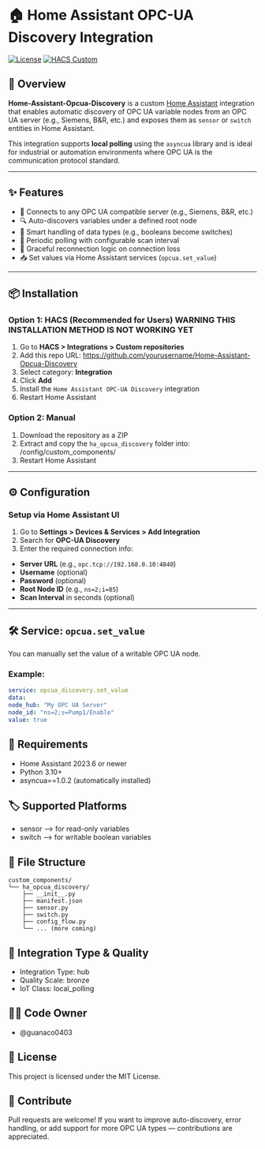 # 🏠 Home Assistant OPC-UA Discovery Integration

[![License](https://img.shields.io/badge/license-MIT-blue.svg)](LICENSE)
[![HACS Custom](https://img.shields.io/badge/HACS-Custom-orange.svg)](https://hacs.xyz)

## 🔌 Overview

**Home-Assistant-Opcua-Discovery** is a custom [Home Assistant](https://www.home-assistant.io) integration that enables automatic discovery of OPC UA variable nodes from an OPC UA server (e.g., Siemens, B&R, etc.) and exposes them as `sensor` or `switch` entities in Home Assistant.

This integration supports **local polling** using the `asyncua` library and is ideal for industrial or automation environments where OPC UA is the communication protocol standard.

---

## ✨ Features

- 📡 Connects to any OPC UA compatible server (e.g., Siemens, B&R, etc.)
- 🔍 Auto-discovers variables under a defined root node
- 🧠 Smart handling of data types (e.g., booleans become switches)
- 🔄 Periodic polling with configurable scan interval
- 🧪 Graceful reconnection logic on connection loss
- 📥 Set values via Home Assistant services (`opcua.set_value`)

---

## 📦 Installation

### Option 1: HACS (Recommended for Users) WARNING THIS INSTALLATION METHOD IS NOT WORKING YET

1. Go to **HACS > Integrations > Custom repositories**
2. Add this repo URL: https://github.com/yourusername/Home-Assistant-Opcua-Discovery
3. Select category: **Integration**
4. Click **Add**
5. Install the `Home Assistant OPC-UA Discovery` integration
6. Restart Home Assistant

### Option 2: Manual

1. Download the repository as a ZIP
2. Extract and copy the `ha_opcua_discovery` folder into: /config/custom_components/
3. Restart Home Assistant

---

## ⚙️ Configuration

### Setup via Home Assistant UI

1. Go to **Settings > Devices & Services > Add Integration**
2. Search for **OPC-UA Discovery**
3. Enter the required connection info:
- **Server URL** (e.g., `opc.tcp://192.168.0.10:4840`)
- **Username** (optional)
- **Password** (optional)
- **Root Node ID** (e.g., `ns=2;i=85`)
- **Scan Interval** in seconds (optional)

---

## 🛠 Service: `opcua.set_value`

You can manually set the value of a writable OPC UA node.

### Example:

```yaml
service: opcua_discovery.set_value
data:
node_hub: "My OPC UA Server"
node_id: "ns=2;s=Pump1/Enable"
value: true
```

## 🧪 Requirements

- Home Assistant 2023.6 or newer
- Python 3.10+
- asyncua==1.0.2 (automatically installed)

## 🏷 Supported Platforms

- sensor –> for read-only variables
- switch –> for writable boolean variables

## 📁 File Structure

```
custom_components/
└── ha_opcua_discovery/
    ├── __init__.py
    ├── manifest.json
    ├── sensor.py
    ├── switch.py
    ├── config_flow.py
    └── ... (more coming)
```

## 📌 Integration Type & Quality

- Integration Type: hub
- Quality Scale: bronze
- IoT Class: local_polling

## 🧑‍💻 Code Owner

- @guanaco0403

## 🪪 License

This project is licensed under the MIT License.

## 📢 Contribute

Pull requests are welcome! If you want to improve auto-discovery, error handling, or add support for more OPC UA types — contributions are appreciated.

